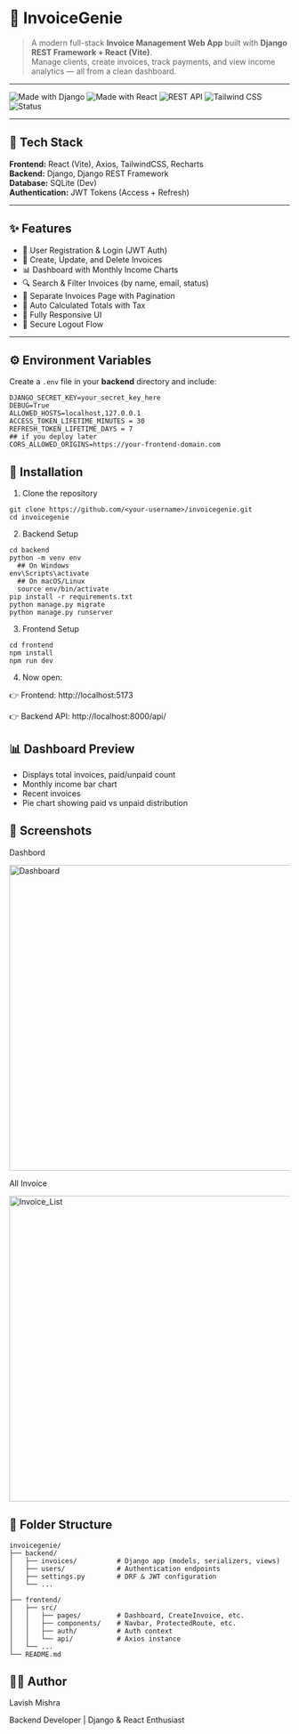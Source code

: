 # 🧾 InvoiceGenie

> A modern full-stack **Invoice Management Web App** built with **Django REST Framework + React (Vite)**.  
> Manage clients, create invoices, track payments, and view income analytics — all from a clean dashboard.

---

![Made with Django](https://img.shields.io/badge/Made%20with-Django-092E20?style=for-the-badge&logo=django)
![Made with React](https://img.shields.io/badge/Frontend-React-61DAFB?style=for-the-badge&logo=react&logoColor=white)
![REST API](https://img.shields.io/badge/API-DRF-red?style=for-the-badge&logo=python)
![Tailwind CSS](https://img.shields.io/badge/Styled%20With-TailwindCSS-38B2AC?style=for-the-badge&logo=tailwind-css&logoColor=white)
![Status](https://img.shields.io/badge/Status-Completed-blue?style=for-the-badge)

---

## 🚀 Tech Stack

**Frontend:** React (Vite), Axios, TailwindCSS, Recharts  
**Backend:** Django, Django REST Framework  
**Database:** SQLite (Dev)  
**Authentication:** JWT Tokens (Access + Refresh)

---

## ✨ Features

- 🔐 User Registration & Login (JWT Auth)
- 🧾 Create, Update, and Delete Invoices
- 📊 Dashboard with Monthly Income Charts
- 🔍 Search & Filter Invoices (by name, email, status)
- 📂 Separate Invoices Page with Pagination
- 🧮 Auto Calculated Totals with Tax
- 📱 Fully Responsive UI
- 🚪 Secure Logout Flow

---

## ⚙️ Environment Variables

Create a `.env` file in your **backend** directory and include:

```env
DJANGO_SECRET_KEY=your_secret_key_here
DEBUG=True
ALLOWED_HOSTS=localhost,127.0.0.1
ACCESS_TOKEN_LIFETIME_MINUTES = 30
REFRESH_TOKEN_LIFETIME_DAYS = 7
## if you deploy later
CORS_ALLOWED_ORIGINS=https://your-frontend-domain.com
```

## 🧠 Installation

1. Clone the repository
```
git clone https://github.com/<your-username>/invoicegenie.git
cd invoicegenie
```
2. Backend Setup
```
cd backend
python -m venv env
  ## On Windows
env\Scripts\activate
  ## On macOS/Linux
  source env/bin/activate
pip install -r requirements.txt
python manage.py migrate
python manage.py runserver
```
3. Frontend Setup
```
cd frontend
npm install
npm run dev
```
4. Now open:
   
👉 Frontend: http://localhost:5173

👉 Backend API: http://localhost:8000/api/

## 📊 Dashboard Preview

 - Displays total invoices, paid/unpaid count
 - Monthly income bar chart
 - Recent invoices
 - Pie chart showing paid vs unpaid distribution

## 📸 Screenshots

Dashbord

<img width="700" height="550" alt="Dashboard" src="https://github.com/user-attachments/assets/8f8f4e46-70c2-4b09-add0-2215950bdb11" />

All Invoice

<img width="700" height="550" alt="Invoice_List" src="https://github.com/user-attachments/assets/fdedfd1d-0798-4045-9a95-1fb4041139d3" />




## 🧰 Folder Structure
```
invoicegenie/
├── backend/
│   ├── invoices/          # Django app (models, serializers, views)
│   ├── users/             # Authentication endpoints
│   ├── settings.py        # DRF & JWT configuration
│   └── ...
│
├── frontend/
│   ├── src/
│   │   ├── pages/         # Dashboard, CreateInvoice, etc.
│   │   ├── components/    # Navbar, ProtectedRoute, etc.
│   │   ├── auth/          # Auth context
│   │   └── api/           # Axios instance
│   └── ...
└── README.md
```

## 🧑‍💻 Author

Lavish Mishra

Backend Developer | Django & React Enthusiast
